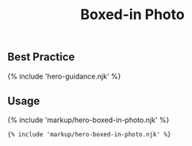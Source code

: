﻿---
title: Boxed-in Photo
summary: Short amounts of text and a link with a contained image.
tags: feature block
layout: guide
image: /img/illustrations/illus-boxed-in-photo.svg
imageAlt: 
social:
  title: Boxed-in Photo
  description: Short amounts of text and a link with a contained image.
  image:
eleventyNavigation:
  key: Boxed-in Photo
  parent: Hero Blocks
  excerpt: Short amounts of text and a link with a contained image.
  order: 3
  img: /img/illustrations/illus-boxed-in-photo.svg
---

## Best Practice

{% include 'hero-guidance.njk' %}

## Usage

{% include 'markup/hero-boxed-in-photo.njk' %}

``` html
{% include 'markup/hero-boxed-in-photo.njk' %}
```
